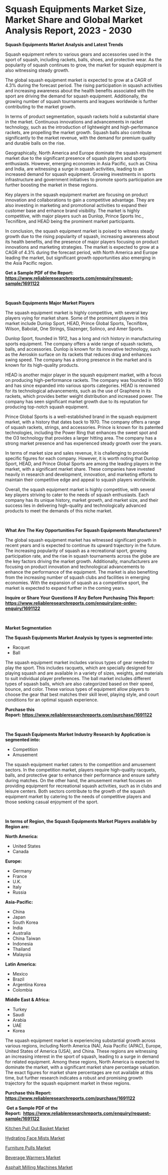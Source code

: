<p><h1>Squash Equipments Market Size, Market Share and Global Market Analysis Report, 2023 - 2030</h1></p><p><strong>Squash Equipments Market Analysis and Latest Trends</strong></p>
<p><p>Squash equipment refers to various gears and accessories used in the sport of squash, including rackets, balls, shoes, and protective wear. As the popularity of squash continues to grow, the market for squash equipment is also witnessing steady growth. </p><p>The global squash equipment market is expected to grow at a CAGR of 4.3% during the forecast period. The rising participation in squash activities and increasing awareness about the health benefits associated with the sport are driving the demand for squash equipment. Additionally, the growing number of squash tournaments and leagues worldwide is further contributing to the market growth.</p><p>In terms of product segmentation, squash rackets hold a substantial share in the market. Continuous innovations and advancements in racket technology, such as the introduction of lightweight and high-performance rackets, are propelling the market growth. Squash balls also contribute significantly to the market revenue, with the demand for premium quality and durable balls on the rise.</p><p>Geographically, North America and Europe dominate the squash equipment market due to the significant presence of squash players and sports enthusiasts. However, emerging economies in Asia Pacific, such as China and India, are witnessing a surge in squash activities, leading to an increased demand for squash equipment. Growing investments in sports infrastructure and government initiatives to promote sports participation are further boosting the market in these regions.</p><p>Key players in the squash equipment market are focusing on product innovation and collaborations to gain a competitive advantage. They are also investing in marketing and promotional activities to expand their customer base and enhance brand visibility. The market is highly competitive, with major players such as Dunlop, Prince Sports Inc., Tecnifibre, and HEAD being the prominent market participants.</p><p>In conclusion, the squash equipment market is poised to witness steady growth due to the rising popularity of squash, increasing awareness about its health benefits, and the presence of major players focusing on product innovations and marketing strategies. The market is expected to grow at a CAGR of 4.3% during the forecast period, with North America and Europe leading the market, but significant growth opportunities also emerging in the Asia Pacific region.</p></p>
<p><strong>Get a Sample PDF of the Report:&nbsp; <a href="https://www.reliableresearchreports.com/enquiry/request-sample/1691122">https://www.reliableresearchreports.com/enquiry/request-sample/1691122</a></strong></p>
<p>&nbsp;</p>
<p><strong>Squash Equipments Major Market Players</strong></p>
<p><p>The squash equipment market is highly competitive, with several key players vying for market share. Some of the prominent players in this market include Dunlop Sport, HEAD, Prince Global Sports, Tecnifibre, Wilson, Babolat, One Strings, Slazenger, Solinco, and Amer Sports.</p><p>Dunlop Sport, founded in 1912, has a long and rich history in manufacturing sports equipment. The company offers a wide range of squash rackets, balls, and accessories. Dunlop is known for its innovative technology, such as the Aeroskin surface on its rackets that reduces drag and enhances swing speed. The company has a strong presence in the market and is known for its high-quality products.</p><p>HEAD is another major player in the squash equipment market, with a focus on producing high-performance rackets. The company was founded in 1950 and has since expanded into various sports categories. HEAD is renowned for its technological advancements, such as the use of Graphene in its rackets, which provides better weight distribution and increased power. The company has seen significant market growth due to its reputation for producing top-notch squash equipment.</p><p>Prince Global Sports is a well-established brand in the squash equipment market, with a history that dates back to 1970. The company offers a range of squash rackets, strings, and accessories. Prince is known for its patented technologies, including the Power Ring that enhances the sweet spot and the O3 technology that provides a larger hitting area. The company has a strong market presence and has experienced steady growth over the years.</p><p>In terms of market size and sales revenue, it is challenging to provide specific figures for each company. However, it is worth noting that Dunlop Sport, HEAD, and Prince Global Sports are among the leading players in the market, with a significant market share. These companies have invested heavily in research and development, innovation, and marketing efforts to maintain their competitive edge and appeal to squash players worldwide.</p><p>Overall, the squash equipment market is highly competitive, with several key players striving to cater to the needs of squash enthusiasts. Each company has its unique history, market growth, and market size, and their success lies in delivering high-quality and technologically advanced products to meet the demands of this niche market.</p></p>
<p>&nbsp;</p>
<p><strong>What Are The Key Opportunities For Squash Equipments Manufacturers?</strong></p>
<p><p>The global squash equipment market has witnessed significant growth in recent years and is expected to continue its upward trajectory in the future. The increasing popularity of squash as a recreational sport, growing participation rate, and the rise in squash tournaments across the globe are the key factors driving the market growth. Additionally, manufacturers are focusing on product innovation and technological advancements to enhance the performance of the equipment. The market is also benefiting from the increasing number of squash clubs and facilities in emerging economies. With the expansion of squash as a competitive sport, the market is expected to expand further in the coming years.</p></p>
<p><strong>Inquire or Share Your Questions If Any Before Purchasing This Report: <a href="https://www.reliableresearchreports.com/enquiry/pre-order-enquiry/1691122">https://www.reliableresearchreports.com/enquiry/pre-order-enquiry/1691122</a></strong></p>
<p>&nbsp;</p>
<p><strong>Market Segmentation</strong></p>
<p><strong>The Squash Equipments Market Analysis by types is segmented into:</strong></p>
<p><ul><li>Racquet</li><li>Ball</li></ul></p>
<p><p>The squash equipment market includes various types of gear needed to play the sport. This includes racquets, which are specially designed for playing squash and are available in a variety of sizes, weights, and materials to suit individual player preferences. The ball market includes different types of squash balls, which are also categorized based on their speed, bounce, and color. These various types of equipment allow players to choose the gear that best matches their skill level, playing style, and court conditions for an optimal squash experience.</p></p>
<p><strong>Purchase this Report:&nbsp;<a href="https://www.reliableresearchreports.com/purchase/1691122">https://www.reliableresearchreports.com/purchase/1691122</a></strong></p>
<p>&nbsp;</p>
<p><strong>The Squash Equipments Market Industry Research by Application is segmented into:</strong></p>
<p><ul><li>Competition</li><li>Amusement</li></ul></p>
<p><p>The squash equipment market caters to the competition and amusement sectors. In the competition market, players require high-quality racquets, balls, and protective gear to enhance their performance and ensure safety during matches. On the other hand, the amusement market focuses on providing equipment for recreational squash activities, such as in clubs and leisure centers. Both sectors contribute to the growth of the squash equipment market by catering to the needs of competitive players and those seeking casual enjoyment of the sport.</p></p>
<p>&nbsp;</p>
<p><strong>In terms of Region, the Squash Equipments Market Players available by Region are:</strong></p>
<p>
    <p> <strong> North America: </strong>
        <ul>
            <li>United States</li>
            <li>Canada</li>
        </ul>
        </p> 
    <p> <strong> Europe: </strong>
        <ul>
            <li>Germany</li>
            <li>France</li>
            <li>U.K.</li>
            <li>Italy</li>
            <li>Russia</li>
        </ul>
        </p> 
    <p> <strong> Asia-Pacific: </strong>
        <ul>
            <li>China</li>
            <li>Japan</li>
            <li>South Korea</li>
            <li>India</li>
            <li>Australia</li>
            <li>China Taiwan</li>
            <li>Indonesia</li>
            <li>Thailand</li>
            <li>Malaysia</li>
        </ul>
        </p> 
    <p> <strong> Latin America: </strong>
        <ul>
            <li>Mexico</li>
            <li>Brazil</li>
            <li>Argentina Korea</li>
            <li>Colombia</li>
        </ul>
        </p> 
    <p> <strong> Middle East & Africa: </strong>
        <ul>
            <li>Turkey</li>
            <li>Saudi</li>
            <li>Arabia</li>
            <li>UAE</li>
            <li>Korea</li>
        </ul>
    </p>
    </p>
<p><p>The squash equipment market is experiencing substantial growth across various regions, including North America (NA), Asia Pacific (APAC), Europe, United States of America (USA), and China. These regions are witnessing an increasing interest in the sport of squash, leading to a surge in demand for related equipment. Among these regions, North America is expected to dominate the market, with a significant market share percentage valuation. The exact figures for market share percentages are not available at this time, but further research indicates a robust and promising growth trajectory for the squash equipment market in these regions.</p></p>
<p><strong>Purchase this Report: <a href="https://www.reliableresearchreports.com/purchase/1691122">https://www.reliableresearchreports.com/purchase/1691122</a></strong></p>
<p>&nbsp;<strong>Get a Sample PDF of the Report:&nbsp;&nbsp;<a href="https://www.reliableresearchreports.com/enquiry/request-sample/1691122">https://www.reliableresearchreports.com/enquiry/request-sample/1691122</a></strong></p>
<p><strong></strong></p>
<p><p><a href="https://github.com/rahu1505/Market-Research-Report-List-1/blob/main/kitchen-pull-out-basket-market.md">Kitchen Pull Out Basket Market</a></p><p><a href="https://medium.com/@maryg156987/hydrating-face-mists-market-size-cagr-trends-2024-2030-14fce3c5b65d">Hydrating Face Mists Market</a></p><p><a href="https://github.com/rahu1502/Market-Research-Report-List-1/blob/main/furniture-pulls-market.md">Furniture Pulls Market</a></p><p><a href="https://medium.com/@nathanl41025/beverage-warmers-market-furnishes-information-on-market-share-market-trends-and-market-growth-39f4c59ac88e">Beverage Warmers Market</a></p><p><a href="https://www.linkedin.com/pulse/asphalt-milling-machines-market-size-share-global-analysis-nynve/">Asphalt Milling Machines Market</a></p></p>